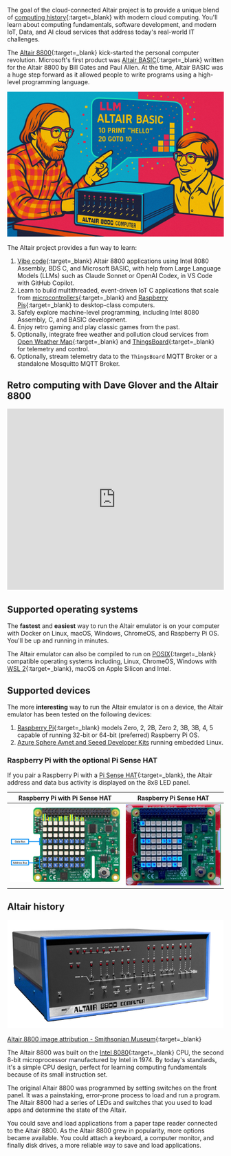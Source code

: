 The goal of the cloud-connected Altair project is to provide a unique blend of [computing history](https://en.wikipedia.org/wiki/Retrocomputing){:target=_blank} with modern cloud computing. You'll learn about computing fundamentals, software development, and modern IoT, Data, and AI cloud services that address today's real-world IT challenges.

The [Altair 8800](https://en.wikipedia.org/wiki/Altair_8800?azure-portal=true){:target=_blank} kick-started the personal computer revolution. Microsoft's first product was [Altair BASIC](https://en.wikipedia.org/wiki/Altair_BASIC?azure-portal=true){:target=_blank} written for the Altair 8800 by Bill Gates and Paul Allen. At the time, Altair BASIC was a huge step forward as it allowed people to write programs using a high-level programming language.

![pop art of Bill Gates and Paul Allen](../img/banner.png)

<!-- ## Get started docs

Head to [Get started](/start/Deploy){:target=_blank} to learn how to deploy and run the Altair 8800 emulator. -->


The Altair project provides a fun way to learn:

1. [Vibe code](https://en.wikipedia.org/wiki/Vibe_coding){:target=_blank} Altair 8800 applications using Intel 8080 Assembly, BDS C, and Microsoft BASIC, with help from Large Language Models (LLMs) such as Claude Sonnet or OpenAI Codex, in VS Code with GitHub Copilot.
2. Learn to build multithreaded, event-driven IoT C applications that scale from [microcontrollers](https://en.wikipedia.org/wiki/Microcontroller){:target=_blank} and [Raspberry Pis](https://en.wikipedia.org/wiki/Raspberry_Pi){:target=_blank} to desktop-class computers.
3. Safely explore machine-level programming, including Intel 8080 Assembly, C, and BASIC development.
4. Enjoy retro gaming and play classic games from the past.
5. Optionally, integrate free weather and pollution cloud services from [Open Weather Map](http://openweathermap.org){:target=_blank} and [ThingsBoard](https://thingsboard.io/){:target=_blank} for telemetry and control.
6. Optionally, stream telemetry data to the `ThingsBoard` MQTT Broker or a standalone Mosquitto MQTT Broker.

## Retro computing with Dave Glover and the Altair 8800

<iframe width="100%" height="420" src="https://www.youtube.com/embed/fSz5lTaXS0E" title="YouTube video player" frameborder="0" allow="accelerometer; autoplay; clipboard-write; encrypted-media; gyroscope; picture-in-picture" allowfullscreen></iframe>

## Supported operating systems

The **fastest** and **easiest** way to run the Altair emulator is on your computer with Docker on Linux, macOS, Windows, ChromeOS, and Raspberry Pi OS. You'll be up and running in minutes.

The Altair emulator can also be compiled to run on [POSIX](https://en.wikipedia.org/wiki/POSIX){:target=_blank} compatible operating systems including, Linux, ChromeOS, Windows with [WSL 2](https://docs.microsoft.com/en-us/windows/wsl/install){:target=_blank}, macOS on Apple Silicon and Intel.

## Supported devices

The more **interesting** way to run the Altair emulator is on a device, the Altair emulator has been tested on the following devices:

1. [Raspberry Pi](https://www.raspberrypi.org/){:target=_blank} models Zero, 2, 2B, Zero 2, 3B, 3B, 4, 5 capable of running 32-bit or 64-bit (preferred) Raspberry Pi OS.
2. [Azure Sphere Avnet and Seeed Developer Kits](./50-azsphere/01-Introduction.md) running embedded Linux.

### Raspberry Pi with the optional Pi Sense HAT

If you pair a Raspberry Pi with a [Pi Sense HAT](https://www.raspberrypi.com/products/sense-hat/){:target=_blank}, the Altair address and data bus activity is displayed on the 8x8 LED panel.

| Raspberry Pi with Pi Sense HAT  | Raspberry Pi Sense HAT |
|--|--|
| ![The image shows the address and data bus LEDs](./img/raspberry_pi_sense_hat_map.png) | ![The gif shows the address and data bus LEDs in action](./img/raspberry_pi_sense_hat.gif) |

## Altair history

![The image shows the Altair 8800](./img/altair-8800-smithsonian-museum.png)

[Altair 8800 image attribution - Smithsonian Museum](https://commons.wikimedia.org/wiki/File:Altair_8800,_Smithsonian_Museum.jpg){:target=_blank}

The Altair 8800 was built on the [Intel 8080](https://en.wikipedia.org/wiki/Intel_8080?azure-portal=true){:target=_blank} CPU, the second 8-bit microprocessor manufactured by Intel in 1974. By today's standards, it's a simple CPU design, perfect for learning computing fundamentals because of its small instruction set.

The original Altair 8800 was programmed by setting switches on the front panel. It was a painstaking, error-prone process to load and run a program. The Altair 8800 had a series of LEDs and switches that you used to load apps and determine the state of the Altair.

You could save and load applications from a paper tape reader connected to the Altair 8800. As the Altair 8800 grew in popularity, more options became available. You could attach a keyboard, a computer monitor, and finally disk drives, a more reliable way to save and load applications.
